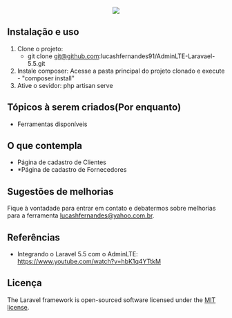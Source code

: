 <p align="center"><img src="https://laravel.com/assets/img/components/logo-laravel.svg"></p>

## Instalação e uso

1. Clone o projeto: 
    - git clone git@github.com:lucashfernandes91/AdminLTE-Laravael-5.5.git
2. Instale composer: Acesse a pasta principal do projeto clonado e execute - "composer install"
3. Ative o sevidor: php artisan serve 


## Tópicos à serem criados(Por enquanto)

- Ferramentas disponíveis

## O que contempla
- Página de cadastro de Clientes
- *Página de cadastro de Fornecedores


## Sugestões de melhorias

Fique à vontadade para entrar em contato e debatermos sobre melhorias para a ferramenta [lucashfernandes@yahoo.com.br](mailto:lucashfernandes@yahoo.com.br).

## Referências
- Integrando o Laravel 5.5 com o AdminLTE: https://www.youtube.com/watch?v=hbK1q4YTtkM

## Licença

The Laravel framework is open-sourced software licensed under the [MIT license](https://opensource.org/licenses/MIT).
